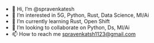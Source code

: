 - 👋 Hi, I’m @spravenkatesh
- 👀 I’m interested in 5G, Python, Rust, Data Science, Ml/Ai
- 🌱 I’m currently learning Rust, Open Shift
- 💞️ I’m looking to collaborate on Python, Ds, Ml/Ai
- 📫 How to reach me spravenkatsh1123@gmail.com

<!---
spravenkatesh/spravenkatesh is a ✨ special ✨ repository because its `README.md` (this file) appears on your GitHub profile.
You can click the Preview link to take a look at your changes.
--->
